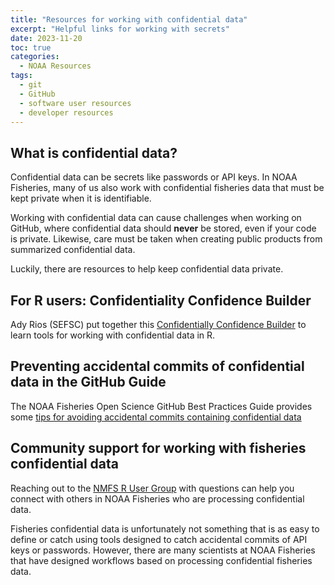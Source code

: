 ```yaml
---
title: "Resources for working with confidential data"
excerpt: "Helpful links for working with secrets"
date: 2023-11-20
toc: true
categories:
  - NOAA Resources
tags:
  - git
  - GitHub
  - software user resources
  - developer resources
---
```


## What is confidential data?

Confidential data can be secrets like passwords or API keys. In NOAA Fisheries, many of us also work with confidential fisheries data that must be kept private when it is identifiable.

Working with confidential data can cause challenges when working on GitHub, where confidential data should **never** be stored, even if your code is private. Likewise, care must be taken when creating public products from summarized confidential data.

Luckily, there are resources to help keep confidential data private.

## For R users: Confidentiality Confidence Builder

Ady Rios (SEFSC) put together this [Confidentially Confidence Builder](https://github.com/nmfs-opensci/Confidentiality-Confidence-Builder) to learn tools for working with confidential data in R.

## Preventing accidental commits of confidential data in the GitHub Guide

The NOAA Fisheries Open Science GitHub Best Practices Guide provides some [tips for avoiding accidental commits containing confidential data](https://nmfs-opensci.github.io/GitHub-Guide/#preventing-inadvertent-committing-of-secrets-or-credentials-to-github)

## Community support for working with fisheries confidential data

Reaching out to the [NMFS R User Group](https://noaa-fisheries-integrated-toolbox.github.io/resources/noaa%20resources/nmfs-r-ug-calendar/) with questions can help you connect with others in NOAA Fisheries who are processing confidential data.

Fisheries confidential data is unfortunately not something that is as easy to define or catch using tools designed to catch accidental commits of API keys or passwords. However, there are many scientists at NOAA Fisheries that have designed workflows based on processing confidential fisheries data.
